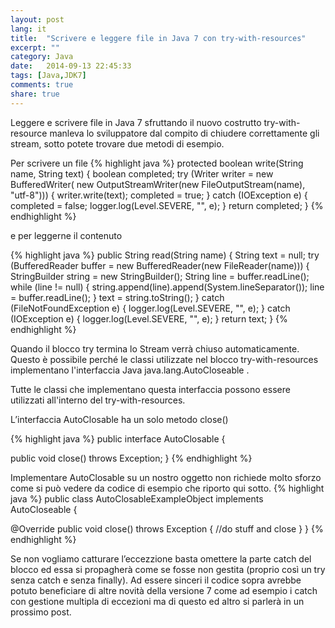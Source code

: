 ```yaml
---
layout: post
lang: it
title:  "Scrivere e leggere file in Java 7 con try-with-resources"
excerpt: ""
category: Java
date:   2014-09-13 22:45:33
tags: [Java,JDK7]
comments: true
share: true
---
```


Leggere e scrivere file in Java 7 sfruttando il nuovo costrutto try-with-resource manleva lo sviluppatore dal compito di chiudere correttamente gli stream, sotto potete trovare due metodi di esempio.


Per scrivere un file
{% highlight java %}
protected boolean write(String name, String text) {
        boolean completed;
        try (Writer writer = 
new BufferedWriter(
new OutputStreamWriter(new FileOutputStream(name), "utf-8"))) 
{
            writer.write(text);
            completed = true;
        } catch (IOException e) {
            completed = false;
            logger.log(Level.SEVERE, "", e);
        }
        return completed;
    }
{% endhighlight %}


e per leggerne il contenuto


{% highlight java %}
public String read(String name) {
        String text = null;
        try (BufferedReader buffer = new BufferedReader(new FileReader(name))) {
            StringBuilder string = new StringBuilder();
            String line = buffer.readLine();
            while (line != null) {
                string.append(line).append(System.lineSeparator());
                line = buffer.readLine();
            }
            text = string.toString();
        } catch (FileNotFoundException e) {
            logger.log(Level.SEVERE, "", e);
        } catch (IOException e) {
             logger.log(Level.SEVERE, "", e);
        }
        return text;
    }
{% endhighlight %}


Quando il blocco try termina lo Stream verrà chiuso automaticamente. Questo è possibile perché le classi utilizzate nel blocco try-with-resources implementano l'interfaccia Java java.lang.AutoCloseable . 


Tutte le classi che implementano questa interfaccia possono essere utilizzati all'interno del try-with-resources.


L’interfaccia AutoClosable ha un solo metodo close() 


{% highlight java %}
public interface AutoClosable {

   public void close() throws Exception;
}
{% endhighlight %}


Implementare AutoClosable su un nostro oggetto non richiede molto sforzo come si può vedere da codice di esempio che riporto qui sotto.
{% highlight java %}
public class AutoClosableExampleObject implements AutoCloseable {

   @Override
   public void close() throws Exception {
      //do stuff and close
   }
}
{% endhighlight %}


Se non vogliamo catturare l’eccezzione basta omettere la parte catch del blocco ed essa si propagherà come se fosse non gestita (proprio così un try senza catch e senza finally). Ad essere sinceri il codice sopra avrebbe potuto beneficiare di altre novità della versione 7 come ad esempio i catch con gestione multipla di eccezioni ma di questo ed altro si parlerà in un prossimo post.
